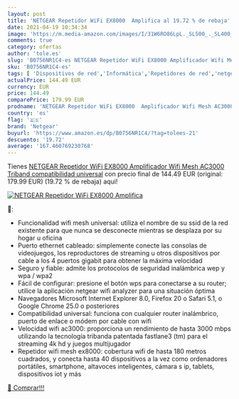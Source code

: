 ```yaml
---
layout: post
title: 'NETGEAR Repetidor WiFi EX8000  Amplifica al 19.72 % de rebaja'
date: 2021-04-19 10:34:34
image: 'https://m.media-amazon.com/images/I/31W6RO86LpL._SL500_._SL400_.jpg'
comments: true
category: ofertas
author: 'tole.es'
slug: 'B0756NR1C4-es NETGEAR Repetidor WiFi EX8000 Amplificador Wifi Mesh...'
sku: 'B0756NR1C4-es'
tags: [ 'Dispositivos de red','Informática','Repetidores de red','netgear','wifi', ]
actualPrice: 144.49 EUR
currency: EUR
price: 144.49
comparePrice: 179.99 EUR
prodname: 'NETGEAR Repetidor WiFi EX8000  Amplificador Wifi Mesh AC3000 Triband  compatibilidad universal'
country: 'es'
flag: '🇪🇸'
brand: 'Netgear'
buyurl: 'https://www.amazon.es/dp/B0756NR1C4/?tag=tolees-21'
descuento: '19.72'
average: '167.460769230768'
---
```


Tienes [NETGEAR Repetidor WiFi EX8000  Amplificador Wifi Mesh AC3000 Triband  compatibilidad universal](https://www.amazon.es/dp/B0756NR1C4/?tag=tolees-21) con precio final de  144.49 EUR (original: 179.99 EUR) (19.72 %  de rebaja) aqui!

[![NETGEAR Repetidor WiFi EX8000  Amplifica](https://m.media-amazon.com/images/I/31W6RO86LpL._SL500_._SL400_.jpg)](https://www.amazon.es/dp/B0756NR1C4/?tag=tolees-21)

🔎:

- Funcionalidad wifi mesh universal: utiliza el nombre de su ssid de la red existente para que nunca se desconecte mientras se desplaza por su hogar u oficina
- Puerto ethernet cableado: simplemente conecte las consolas de videojuegos, los reproductores de streaming u otros dispositivos por cable a los 4 puertos gigabit para obtener la máxima velocidad
- Seguro y fiable: admite los protocolos de seguridad inalámbrica wep y wpa / wpa2
- Fácil de configurar: presione el botón wps para conectarse a su router; utilice la aplicación netgear wifi analyzer para una situación óptima
- Navegadores Microsoft Internet Explorer 8.0, Firefox 20 o Safari 5.1, o Google Chrome 25.0 o posteriores
- Compatibilidad universal: funciona con cualquier router inalámbrico, puerto de enlace o módem por cable con wifi
- Velocidad wifi ac3000: proporciona un rendimiento de hasta 3000 mbps utilizando la tecnología tribanda patentada fastlane3 (tm) para el streaming 4k hd y juegos multijugador
- Repetidor wifi mesh ex8000: cobertura wifi de hasta 180 metros cuadrados, y conecta hasta 40 dispositivos a la vez como ordenadores portátiles, smartphone, altavoces inteligentes, cámara s ip, tablets, dispositivos iot y más

[🛒 Comprar!!!](https://www.amazon.es/dp/B0756NR1C4/?tag=tolees-21)
